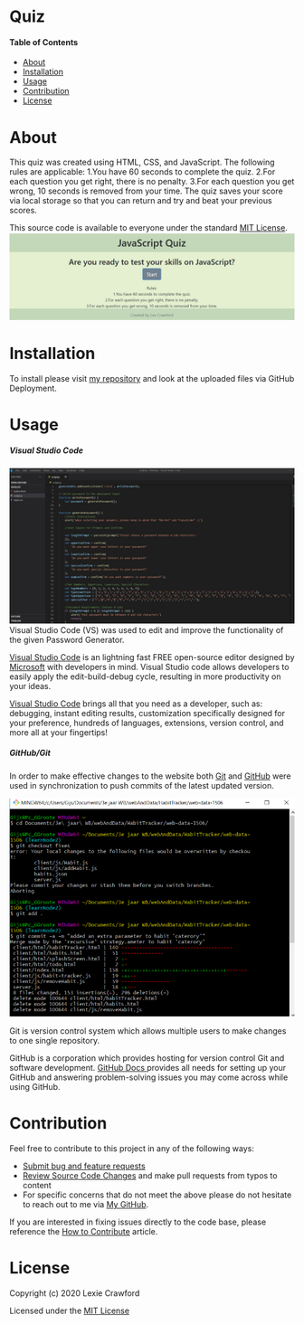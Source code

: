 # Quiz
#### Table of Contents
* [About](#About)
* [Installation](#Installation)
* [Usage](#Usage)
* [Contribution](#Contribution)
* [License](#License)

# About
This quiz was created using HTML, CSS, and JavaScript. The following rules are applicable:
1.You have 60 seconds to complete the quiz.
2.For each question you get right, there is no penalty.
3.For each question you get wrong, 10 seconds is removed from your time.
The quiz saves your score via local storage so that you can return and try and beat your previous scores.

This source code is available to everyone under the standard [MIT License](https://github.com/microsoft/vscode/blob/master/LICENSE.txt).
![QUIZ PIC](Assets/Quizpic.JPG)

# Installation
To install please visit [my repository](https://github.com/lexcraw4d/CreateQuiz) and look at the uploaded files via GitHub Deployment.

# Usage
##### Visual Studio Code
![VS Code pic](Assets/VSC.jpg)
Visual Studio Code (VS) was used to edit and improve the functionality of the given Password Generator. 

[Visual Studio Code](https://code.visualstudio.com/) is an lightning fast FREE open-source editor designed by [Microsoft](https://www.microsoft.com/en-us/) with developers in mind. Visual Studio code allows developers to easily apply the edit-build-debug cycle, resulting in more productivity on your ideas.

[Visual Studio Code](https://code.visualstudio.com/) brings all that you need as a developer, such as: debugging, instant editing results, customization specifically designed for your preference, hundreds of languages, extensions, version control, and more all at your fingertips!


##### GitHub/Git

In order to make effective changes to the website both [Git](https://gitforwindows.org/) and [GitHub](https://github.com/) were used in synchronization to push commits of the latest updated version. 

![gitbash pic of code](Assets/githubgitbash.png)


Git is version control system which allows multiple users to make changes to one single repository.

GitHub is a corporation which provides hosting for version control Git and software development. [GitHub Docs ](https://docs.github.com/en/free-pro-team@latest/github/setting-up-and-managing-your-github-user-account/managing-user-account-settings) provides all needs for setting up your GitHub and answering problem-solving issues you may come across while using GitHub.


# Contribution
Feel free to contribute to this project in any of the following ways: 
* [Submit bug and feature requests](https://github.com/lexcraw4d/CreateQuiz/issues)
* [Review Source Code Changes](https://github.com/lexcraw4d/CreateQuiz/pulls) and make pull requests from typos to content
* For specific concerns that do not meet the above please do not hesitate to reach out to me via [My GitHub](https://github.com/lexcraw4d).

If you are interested in fixing issues directly to the code base, please reference the [How to Contribute](https://github.com/microsoft/vscode/wiki/How-to-Contribute) article.

# License

Copyright (c) 2020 Lexie Crawford

Licensed under the [MIT License](https://github.com/lexcraw4d/SEO/blob/master/LICENSE)

